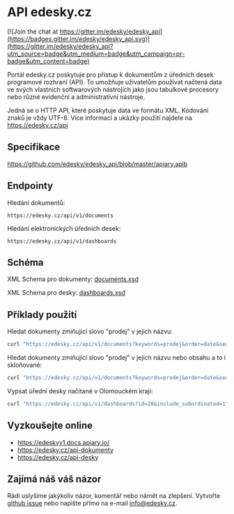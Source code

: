 # API edesky.cz

[![Join the chat at https://gitter.im/edesky/edesky_api](https://badges.gitter.im/edesky/edesky_api.svg)](https://gitter.im/edesky/edesky_api?utm_source=badge&utm_medium=badge&utm_campaign=pr-badge&utm_content=badge)

Portál edesky.cz poskytuje pro přístup k dokumentům z úředních desek programové rozhraní (API). To umožňuje uživatelům používat načtená data ve svých vlastních softwarových nástrojích jako jsou tabulkové procesory nebo různé evidenční a administrativní nástroje.

Jedná se o HTTP API, které poskytuje data ve formátu XML. Kódování znaků je vždy UTF-8. Více informací a ukázky použití najdete na https://edesky.cz/api

## Specifikace

https://github.com/edesky/edesky_api/blob/master/apiary.apib

## Endpointy

Hledání dokumentů:

```
https://edesky.cz/api/v1/documents
```

Hledání elektronických úředních desek:

```
https://edesky.cz/api/v1/dashboards
```
## Schéma

XML Schema pro dokumenty: [documents.xsd](https://github.com/edesky/edesky_api/blob/master/documents.xsd)

XML Schema pro desky: [dashboards.xsd](https://github.com/edesky/edesky_api/blob/master/dashboards.xsd)

## Příklady použití

Hledat dokumenty zmiňující slovo "prodej" v jejich názvu:

```bash
curl "https://edesky.cz/api/v1/documents?keywords=prodej&order=date&search_with=sql"
```

Hledat dokumenty zmiňující slovo "prodej" v jejich názvu nebo obsahu a to i skloňované:

```bash
curl "https://edesky.cz/api/v1/documents?keywords=prodej&order=date&search_with=es"
```

Vypsat úřední desky načítané v Olomouckém kraji:

```bash
curl "https://edesky.cz/api/v1/dashboards?id=28&include_subordinated=1"
```

## Vyzkoušejte online

 * https://edeskyv1.docs.apiary.io/
 * https://edesky.cz/api-dokumenty
 * https://edesky.cz/api-desky

## Zajímá náš váš názor

Rádi uslyšíme jakýkoliv názor, komentář nebo námět na zlepšení. Vytvořte [github issue](https://github.com/edesky/edesky_api/issues) nebo napište přímo na e-mail info@edesky.cz.

